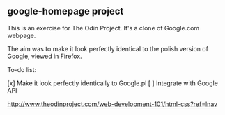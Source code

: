 google-homepage project
-----------------------

This is an exercise for The Odin Project.
It's a clone of Google.com webpage.

The aim was to make it look perfectly identical to the polish version of Google, viewed in Firefox.

To-do list:

[x] Make it look perfectly identically to Google.pl
[ ] Integrate with Google API

http://www.theodinproject.com/web-development-101/html-css?ref=lnav
